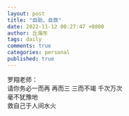 ```yaml
---
layout: post
title: "自助，自救"
date: 2022-11-12 00:27:47 +0800
author: 丘海东 
tags: daily
comments: true
categories: personal
published: true
---
```

罗翔老师：  
请你务必一而再 再而三 三而不竭 千次万次  
毫不犹豫地  
救自己于人间水火
